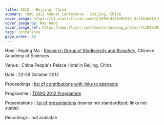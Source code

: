 ```yaml
---
title: 2012 - Beijing, China
summary: TDWG 2012 Annual Conference - Beijing, China
cover_image: https://c1.staticflickr.com/3/2490/4130492916_5c3162b819_b.jpg
cover_image_by: May Wong
cover_image_ref: https://www.flickr.com/photos/maywong_photos/4130492916
tags: conference
page_order: 38
---
```


Host
: Keping Ma - [Research Group of Biodiversity and Biosafety](http://www.biodiv.ibcas.ac.cn/en/index.html), Chinese Academy of Sciences

Venue
: China People's Palace Hotel in Beijing, China

Date
: 22-26 October 2012

Proceedings
: [list of contributions with links to abstracts](https://mbgocs.mobot.org/index.php/tdwg/2012/schedConf/presentations)

Programme
: [TDWG 2012 Programme](https://static.tdwg.org/conferences/2012/tdwg_2012_programme.pdf)

Presentations
: [list of presentations](https://static.tdwg.org/conferences/2012/presentations/) (names not standardized; links not stable)

Recordings
: not available
